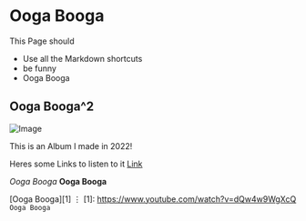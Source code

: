 # Ooga Booga
This Page should
* Use all the Markdown shortcuts
* be funny
* Ooga Booga

## Ooga Booga^2
![Image](https://m.media-amazon.com/images/I/51f9ZbJrPvL._UXNaN_FMjpg_QL85_.jpg)

This is an Album I made in 2022!

Heres some Links to listen to it
[Link](http://a.com)

*Ooga Booga*
**Ooga Booga**

[Ooga Booga][1]
⋮
[1]: https://www.youtube.com/watch?v=dQw4w9WgXcQ 
`Ooga Booga`
